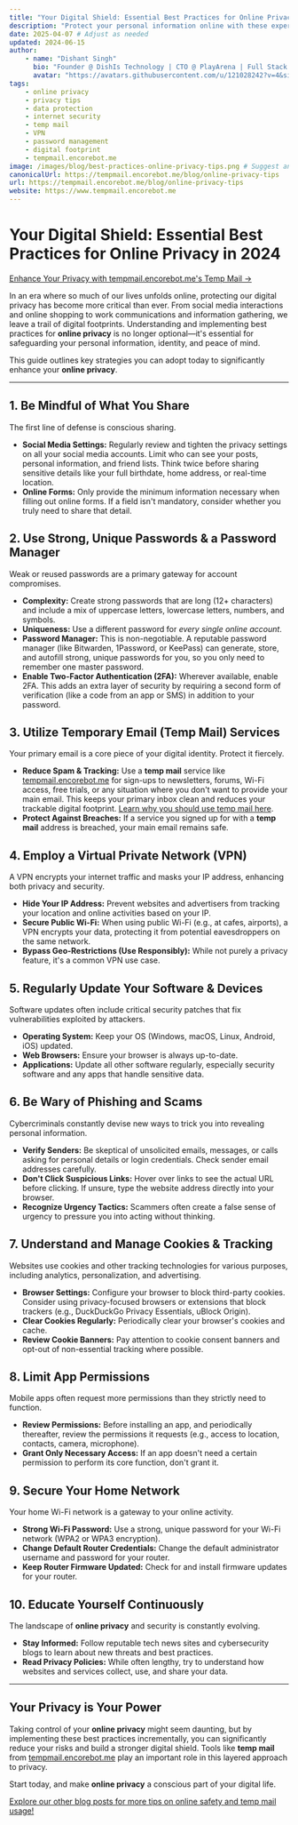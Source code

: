 ```yaml
---
title: "Your Digital Shield: Essential Best Practices for Online Privacy in 2024"
description: "Protect your personal information online with these expert tips. Learn best practices for online privacy, from using temp mail and VPNs to managing passwords and understanding data collection. Stay safer with tempmail.encorebot.me."
date: 2025-04-07 # Adjust as needed
updated: 2024-06-15
author:
    - name: "Dishant Singh"
      bio: "Founder @ DishIs Technology | CTO @ PlayArena | Full Stack & Python Developer | ML/ DL Developer | Problem Solver | Math & Science Teacher"
      avatar: "https://avatars.githubusercontent.com/u/121028242?v=4&size=64"
tags:
    - online privacy
    - privacy tips
    - data protection
    - internet security
    - temp mail
    - VPN
    - password management
    - digital footprint
    - tempmail.encorebot.me
image: /images/blog/best-practices-online-privacy-tips.png # Suggest an image: a shield, a lock, an anonymous figure
canonicalUrl: https://tempmail.encorebot.me/blog/online-privacy-tips
url: https://tempmail.encorebot.me/blog/online-privacy-tips
website: https://www.tempmail.encorebot.me
---
```


# Your Digital Shield: Essential Best Practices for Online Privacy in 2024

[Enhance Your Privacy with tempmail.encorebot.me's Temp Mail →](https://www.tempmail.encorebot.me)

In an era where so much of our lives unfolds online, protecting our digital privacy has become more critical than ever. From social media interactions and online shopping to work communications and information gathering, we leave a trail of digital footprints. Understanding and implementing best practices for **online privacy** is no longer optional—it's essential for safeguarding your personal information, identity, and peace of mind.

This guide outlines key strategies you can adopt today to significantly enhance your **online privacy**.

---

## 1. Be Mindful of What You Share

The first line of defense is conscious sharing.
*   **Social Media Settings:** Regularly review and tighten the privacy settings on all your social media accounts. Limit who can see your posts, personal information, and friend lists. Think twice before sharing sensitive details like your full birthdate, home address, or real-time location.
*   **Online Forms:** Only provide the minimum information necessary when filling out online forms. If a field isn't mandatory, consider whether you truly need to share that detail.

## 2. Use Strong, Unique Passwords & a Password Manager

Weak or reused passwords are a primary gateway for account compromises.
*   **Complexity:** Create strong passwords that are long (12+ characters) and include a mix of uppercase letters, lowercase letters, numbers, and symbols.
*   **Uniqueness:** Use a different password for *every single online account*.
*   **Password Manager:** This is non-negotiable. A reputable password manager (like Bitwarden, 1Password, or KeePass) can generate, store, and autofill strong, unique passwords for you, so you only need to remember one master password.
*   **Enable Two-Factor Authentication (2FA):** Wherever available, enable 2FA. This adds an extra layer of security by requiring a second form of verification (like a code from an app or SMS) in addition to your password.

## 3. Utilize Temporary Email (Temp Mail) Services

Your primary email is a core piece of your digital identity. Protect it fiercely.
*   **Reduce Spam & Tracking:** Use a **temp mail** service like [tempmail.encorebot.me](https://www.tempmail.encorebot.me) for sign-ups to newsletters, forums, Wi-Fi access, free trials, or any situation where you don't want to provide your main email. This keeps your primary inbox clean and reduces your trackable digital footprint. [Learn why you should use temp mail here](/blog/why-use-temp-mail).
*   **Protect Against Breaches:** If a service you signed up for with a **temp mail** address is breached, your main email remains safe.

## 4. Employ a Virtual Private Network (VPN)

A VPN encrypts your internet traffic and masks your IP address, enhancing both privacy and security.
*   **Hide Your IP Address:** Prevent websites and advertisers from tracking your location and online activities based on your IP.
*   **Secure Public Wi-Fi:** When using public Wi-Fi (e.g., at cafes, airports), a VPN encrypts your data, protecting it from potential eavesdroppers on the same network.
*   **Bypass Geo-Restrictions (Use Responsibly):** While not purely a privacy feature, it's a common VPN use case.

## 5. Regularly Update Your Software & Devices

Software updates often include critical security patches that fix vulnerabilities exploited by attackers.
*   **Operating System:** Keep your OS (Windows, macOS, Linux, Android, iOS) updated.
*   **Web Browsers:** Ensure your browser is always up-to-date.
*   **Applications:** Update all other software regularly, especially security software and any apps that handle sensitive data.

## 6. Be Wary of Phishing and Scams

Cybercriminals constantly devise new ways to trick you into revealing personal information.
*   **Verify Senders:** Be skeptical of unsolicited emails, messages, or calls asking for personal details or login credentials. Check sender email addresses carefully.
*   **Don't Click Suspicious Links:** Hover over links to see the actual URL before clicking. If unsure, type the website address directly into your browser.
*   **Recognize Urgency Tactics:** Scammers often create a false sense of urgency to pressure you into acting without thinking.

## 7. Understand and Manage Cookies & Tracking

Websites use cookies and other tracking technologies for various purposes, including analytics, personalization, and advertising.
*   **Browser Settings:** Configure your browser to block third-party cookies. Consider using privacy-focused browsers or extensions that block trackers (e.g., DuckDuckGo Privacy Essentials, uBlock Origin).
*   **Clear Cookies Regularly:** Periodically clear your browser's cookies and cache.
*   **Review Cookie Banners:** Pay attention to cookie consent banners and opt-out of non-essential tracking where possible.

## 8. Limit App Permissions

Mobile apps often request more permissions than they strictly need to function.
*   **Review Permissions:** Before installing an app, and periodically thereafter, review the permissions it requests (e.g., access to location, contacts, camera, microphone).
*   **Grant Only Necessary Access:** If an app doesn't need a certain permission to perform its core function, don't grant it.

## 9. Secure Your Home Network

Your home Wi-Fi network is a gateway to your online activity.
*   **Strong Wi-Fi Password:** Use a strong, unique password for your Wi-Fi network (WPA2 or WPA3 encryption).
*   **Change Default Router Credentials:** Change the default administrator username and password for your router.
*   **Keep Router Firmware Updated:** Check for and install firmware updates for your router.

## 10. Educate Yourself Continuously

The landscape of **online privacy** and security is constantly evolving.
*   **Stay Informed:** Follow reputable tech news sites and cybersecurity blogs to learn about new threats and best practices.
*   **Read Privacy Policies:** While often lengthy, try to understand how websites and services collect, use, and share your data.

---

## Your Privacy is Your Power

Taking control of your **online privacy** might seem daunting, but by implementing these best practices incrementally, you can significantly reduce your risks and build a stronger digital shield. Tools like **temp mail** from [tempmail.encorebot.me](https://www.tempmail.encorebot.me) play an important role in this layered approach to privacy.

Start today, and make **online privacy** a conscious part of your digital life.

[Explore our other blog posts for more tips on online safety and temp mail usage!](/blog)